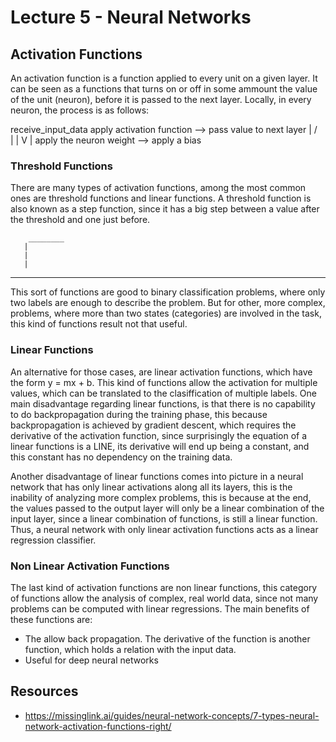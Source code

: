 # Lecture 5 - Neural Networks

## Activation Functions
An activation function is a function applied to every unit on a given layer. It
can be seen as a functions that turns on or off in some ammount the value of
the unit (neuron), before it is passed to the next layer. Locally, in every
neuron, the process is as follows:

  receive_input_data      apply activation function --> pass value to next layer
          |                        / \
          |                         |
          V                         |
  apply the neuron weight --> apply a bias

### Threshold Functions
There are many types of activation functions, among the most common ones are
threshold functions and linear functions. A threshold function is also known as
a step function, since it has a big step between a value after the threshold
and one just before.

        ________
       |
       |
       |
-------

This sort of functions are good to binary classification problems, where only
two labels are enough to describe the problem. But for other, more complex,
problems, where more than two states (categories) are involved in the task,
this kind of functions result not that useful.

### Linear Functions
An alternative for those cases, are linear activation functions, which have the
form y = mx + b. This kind of functions allow the activation for multiple
values, which can be translated to the clasiffication of multiple labels. One
main disadvantage regarding linear functions, is that there is no capability to
do backpropagation during the training phase, this because backpropagation is
achieved by gradient descent, which requires the derivative of the activation
function, since surprisingly the equation of a linear functions is a LINE, its
derivative will end up being a constant, and this constant has no dependency on
the training data.

Another disadvantage of linear functions comes into picture in a neural network
that has only linear activations along all its layers, this is the inability of
analyzing more complex problems, this is because at the end, the values passed
to the output layer will only be a linear combination of the input layer, since
a linear combination of functions, is still a linear function. Thus, a neural
network with only linear activation functions acts as a linear regression
classifier.


### Non Linear Activation Functions
The last kind of activation functions are non linear functions, this category
of functions allow the analysis of complex, real world data, since not many
problems can be computed with linear regressions. The main benefits of these
functions are:
- The allow back propagation. The derivative of the function is another
function, which holds a relation with the input data.
- Useful for deep neural networks



## Resources
- https://missinglink.ai/guides/neural-network-concepts/7-types-neural-network-activation-functions-right/
